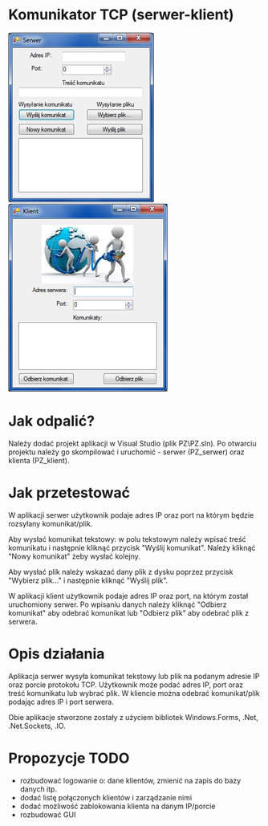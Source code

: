 
# Komunikator TCP (serwer-klient)

![Screenshot](screens/serwer.jpg) ![Screenshot](screens/klient.png) 

# Jak odpalić?

Należy dodać projekt aplikacji w Visual Studio (plik PZ\PZ.sln). Po otwarciu projektu należy go skompilować i uruchomić - serwer (PZ_serwer) oraz klienta (PZ_klient).

# Jak przetestować

W aplikacji serwer użytkownik podaje adres IP oraz port na którym będzie rozsyłany komunikat/plik.

Aby wysłać komunikat tekstowy: w polu tekstowym należy wpisać treść komunikatu i następnie kliknąć przycisk "Wyślij komunikat". Należy kliknąć "Nowy komunikat" żeby wysłać kolejny.

Aby wysłać plik należy wskazać dany plik z dysku poprzez przycisk "Wybierz plik..." i następnie kliknąć "Wyślij plik".

W aplikacji klient użytkownik podaje adres IP oraz port, na którym został uruchomiony serwer. Po wpisaniu danych należy kliknąć "Odbierz komunikat" aby odebrać komunikat lub "Odbierz plik" aby odebrać plik z serwera.

# Opis działania
 
Aplikacja serwer wysyła komunikat tekstowy lub plik na podanym adresie IP oraz porcie protokołu TCP. Użytkownik może podać adres IP, port oraz treść komunikatu lub wybrać plik. W kliencie można odebrać komunikat/plik podając adres IP i port serwera.

Obie aplikacje stworzone zostały z użyciem bibliotek Windows.Forms, .Net, .Net.Sockets, .IO.

# Propozycje TODO

- rozbudować logowanie o: dane klientów, zmienić na zapis do bazy danych itp.
- dodać listę połączonych klientów i zarządzanie nimi
- dodać możliwość zablokowania klienta na danym IP/porcie
- rozbudować GUI
